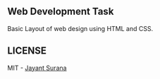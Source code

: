 ## Web Development Task
Basic Layout of web design using HTML and CSS.

## LICENSE

MIT - [Jayant Surana](http://github.com/jayantsurana)